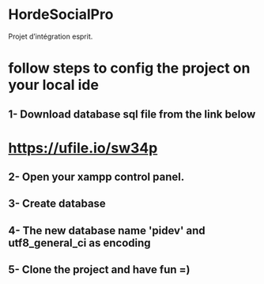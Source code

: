 # HordeSocialPro
Projet d’intégration esprit.

# follow steps to config the project on your local ide
## 1- Download database sql file from the link below
# https://ufile.io/sw34p
## 2- Open your xampp control panel.
## 3- Create database 
## 4- The new database name 'pidev' and utf8_general_ci as encoding
## 5- Clone the project and have fun =)
